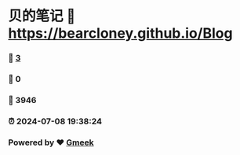 # 贝的笔记 :link: https://bearcloney.github.io/Blog 
### :page_facing_up: [3](https://bearcloney.github.io/Blog/tag.html) 
### :speech_balloon: 0 
### :hibiscus: 3946 
### :alarm_clock: 2024-07-08 19:38:24 
### Powered by :heart: [Gmeek](https://github.com/Meekdai/Gmeek)

